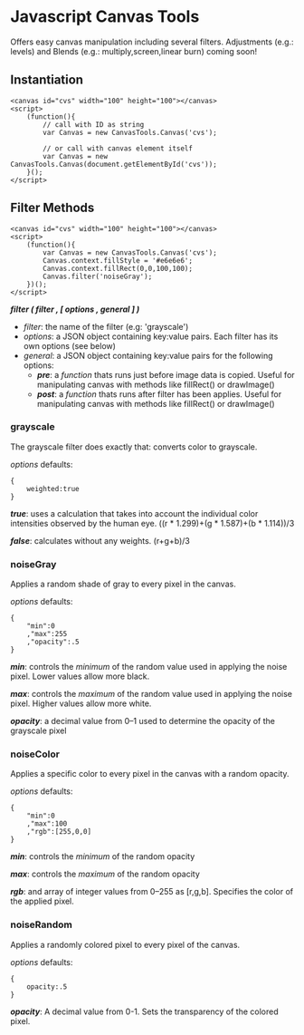 # Javascript Canvas Tools

Offers easy canvas manipulation including several filters. Adjustments (e.g.: levels) and Blends (e.g.: multiply,screen,linear burn) coming soon!

## Instantiation

    <canvas id="cvs" width="100" height="100"></canvas>
    <script>
        (function(){
        	// call with ID as string
            var Canvas = new CanvasTools.Canvas('cvs');
            
            // or call with canvas element itself
            var Canvas = new CanvasTools.Canvas(document.getElementById('cvs'));
        }();
    </script>

## Filter Methods

    <canvas id="cvs" width="100" height="100"></canvas>
    <script>
        (function(){
            var Canvas = new CanvasTools.Canvas('cvs');
            Canvas.context.fillStyle = '#e6e6e6';
            Canvas.context.fillRect(0,0,100,100);
            Canvas.filter('noiseGray');
        })();
    </script>

**_filter ( filter , [ options , general ] )_**

* _filter_: the name of the filter (e.g: 'grayscale')
* _options_: a JSON object containing key:value pairs. Each filter has its own options (see below)
* _general_: a JSON object containing key:value pairs for the following options:
  * **_pre_**: a _function_ thats runs just before image data is copied. Useful for manipulating canvas with methods like fillRect() or drawImage()
  * **_post_**: a _function_ thats runs after filter has been applies. Useful for manipulating canvas with methods like fillRect() or drawImage()


### grayscale

The grayscale filter does exactly that: converts color to grayscale.

_options_ defaults:

    {
        weighted:true
    } 

**_true_**: uses a calculation that takes into account the individual color intensities observed by the human eye. ((r * 1.299)+(g * 1.587)+(b * 1.114))/3

**_false_**: calculates without any weights. (r+g+b)/3

### noiseGray

Applies a random shade of gray to every pixel in the canvas.

_options_ defaults:

    {
        "min":0
        ,"max":255
        ,"opacity":.5
    }

**_min_**: controls the _minimum_ of the random value used in applying the noise pixel. Lower values allow more black.

**_max_**: controls the _maximum_ of the random value used in applying the noise pixel. Higher values allow more white.

**_opacity_**: a decimal value from 0–1 used to determine the opacity of the grayscale pixel

### noiseColor

Applies a specific color to every pixel in the canvas with a random opacity.

_options_ defaults:

    {
        "min":0
        ,"max":100
        ,"rgb":[255,0,0]
    }
    
**_min_**: controls the _minimum_ of the random opacity

**_max_**: controls the _maximum_ of the random opacity

**_rgb_**: and array of integer values from 0–255 as [r,g,b]. Specifies the color of the applied pixel.

### noiseRandom

Applies a randomly colored pixel to every pixel of the canvas.

_options_ defaults:

    {
        opacity:.5
    }
    
**_opacity_**: A decimal value from 0-1. Sets the transparency of the colored pixel.